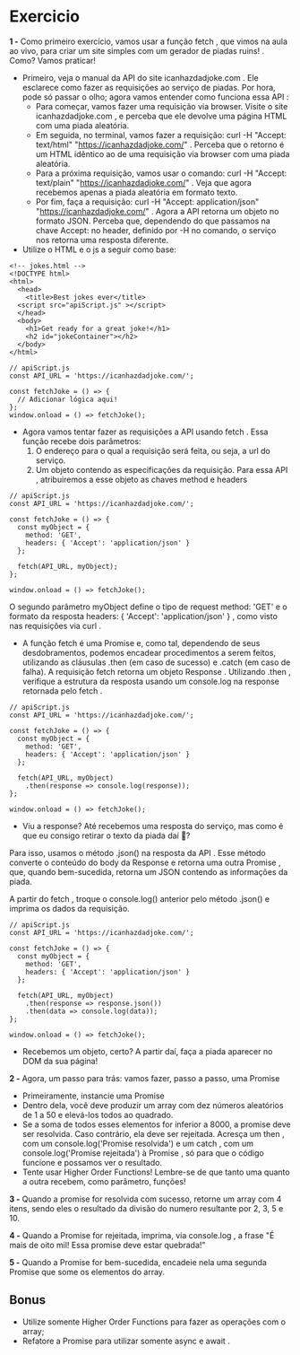 # Exercicio

**1 -** Como primeiro exercício, vamos usar a função fetch , que vimos na aula ao vivo, para criar um site simples com um gerador de piadas ruins! . Como? Vamos praticar!

* Primeiro, veja o manual da API do site icanhazdadjoke.com . Ele esclarece como fazer as requisições ao serviço de piadas. Por hora, pode só passar o olho; agora vamos entender como funciona essa API :
    * Para começar, vamos fazer uma requisição via browser. Visite o site icanhazdadjoke.com , e perceba que ele devolve uma página HTML com uma piada aleatória.
    * Em seguida, no terminal, vamos fazer a requisição: curl -H "Accept: text/html" "https://icanhazdadjoke.com/" . Perceba que o retorno é um HTML idêntico ao de uma requisição via browser com uma piada aleatória.
    * Para a próxima requisição, vamos usar o comando: curl -H "Accept: text/plain" "https://icanhazdadjoke.com/" . Veja que agora recebemos apenas a piada aleatória em formato texto.
    * Por fim, faça a requisição: curl -H "Accept: application/json" "https://icanhazdadjoke.com/" . Agora a API retorna um objeto no formato JSON. Perceba que, dependendo do que passamos na chave Accept: no header, definido por -H no comando, o serviço nos retorna uma resposta diferente.
* Utilize o HTML e o js a seguir como base:
```
<!-- jokes.html -->
<!DOCTYPE html>
<html>
  <head>
    <title>Best jokes ever</title>
  <script src="apiScript.js" ></script>
  </head>
  <body>
    <h1>Get ready for a great joke!</h1>
    <h2 id="jokeContainer"></h2>
  </body>
</html>
```
```
// apiScript.js
const API_URL = 'https://icanhazdadjoke.com/';

const fetchJoke = () => {
  // Adicionar lógica aqui!
};
window.onload = () => fetchJoke();
```
* Agora vamos tentar fazer as requisições a API usando fetch . Essa função recebe dois parâmetros:
  1. O endereço para o qual a requisição será feita, ou seja, a url do serviço.
  1. Um objeto contendo as especificações da requisição. Para essa API , atribuiremos a esse objeto as chaves method e headers
```
// apiScript.js     
const API_URL = 'https://icanhazdadjoke.com/';

const fetchJoke = () => {
  const myObject = {
    method: 'GET',
    headers: { 'Accept': 'application/json' }
  };

  fetch(API_URL, myObject);
};

window.onload = () => fetchJoke();
```
O segundo parâmetro myObject define o tipo de request method: 'GET' e o formato da resposta headers: { 'Accept': 'application/json' } , como visto nas requisições via curl .

* A função fetch é uma Promise e, como tal, dependendo de seus desdobramentos, podemos encadear procedimentos a serem feitos, utilizando as cláusulas .then (em caso de sucesso) e .catch (em caso de falha). A requisição fetch retorna um objeto Response . Utilizando .then , verifique a estrutura da resposta usando um console.log na response retornada pelo fetch .
```
// apiScript.js     
const API_URL = 'https://icanhazdadjoke.com/';

const fetchJoke = () => {
  const myObject = {
    method: 'GET',
    headers: { 'Accept': 'application/json' }
  };

  fetch(API_URL, myObject)
    .then(response => console.log(response));
};

window.onload = () => fetchJoke();
```
* Viu a response? Até recebemos uma resposta do serviço, mas como é que eu consigo retirar o texto da piada daí 🤔?

Para isso, usamos o método .json() na resposta da API . Esse método converte o conteúdo do body da Response e retorna uma outra Promise , que, quando bem-sucedida, retorna um JSON contendo as informações da piada.

A partir do fetch , troque o console.log() anterior pelo método .json() e imprima os dados da requisição.
```
// apiScript.js     
const API_URL = 'https://icanhazdadjoke.com/';

const fetchJoke = () => {
  const myObject = {
    method: 'GET',
    headers: { 'Accept': 'application/json' }
  };

  fetch(API_URL, myObject)
    .then(response => response.json())
    .then(data => console.log(data));
};

window.onload = () => fetchJoke();
```
* Recebemos um objeto, certo? A partir daí, faça a piada aparecer no DOM da sua página!

**2 -** Agora, um passo para trás: vamos fazer, passo a passo, uma Promise
* Primeiramente, instancie uma Promise
* Dentro dela, você deve produzir um array com dez números aleatórios de 1 a 50 e elevá-los todos ao quadrado.
* Se a soma de todos esses elementos for inferior a 8000, a promise deve ser resolvida. Caso contrário, ela deve ser rejeitada. Acresça um then , com um console.log('Promise resolvida') e um catch , com um console.log('Promise rejeitada') à Promise , só para que o código funcione e possamos ver o resultado.
* Tente usar Higher Order Functions! Lembre-se de que tanto 
uma quanto a outra recebem, como parâmetro, funções!

**3 -** Quando a promise for resolvida com sucesso, retorne um array com 4 itens, sendo eles o resultado da divisão do numero resultante por 2, 3, 5 e 10.

**4 -** Quando a Promise for rejeitada, imprima, via console.log , a frase "É mais de oito mil! Essa promise deve estar quebrada!"

**5 -** Quando a Promise for bem-sucedida, encadeie nela uma segunda Promise que some os elementos do array.


## Bonus

* Utilize somente Higher Order Functions para fazer as operações com o array;
* Refatore a Promise para utilizar somente async e await .
